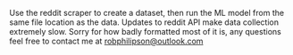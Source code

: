 
Use the reddit scraper to create a dataset, then run the ML model from the same file location as the data.
Updates to reddit API make data collection extremely slow.
Sorry for how badly formatted most of it is, any questions feel free to contact me at robphilipson@outlook.com

